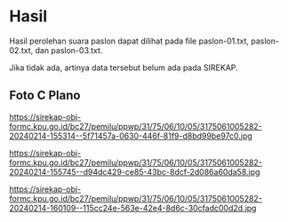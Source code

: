 # Hasil

Hasil perolehan suara paslon dapat dilihat pada file paslon-01.txt, paslon-02.txt, dan paslon-03.txt.

Jika tidak ada, artinya data tersebut belum ada pada SIREKAP.

## Foto C Plano

https://sirekap-obj-formc.kpu.go.id/bc27/pemilu/ppwp/31/75/06/10/05/3175061005282-20240214-155314--5f71457a-0630-446f-81f9-d8bd99be97c0.jpg

https://sirekap-obj-formc.kpu.go.id/bc27/pemilu/ppwp/31/75/06/10/05/3175061005282-20240214-155745--d94dc429-ce85-43bc-8dcf-2d086a60da58.jpg

https://sirekap-obj-formc.kpu.go.id/bc27/pemilu/ppwp/31/75/06/10/05/3175061005282-20240214-160109--115cc24e-563e-42e4-8d6c-30cfadc00d2d.jpg

